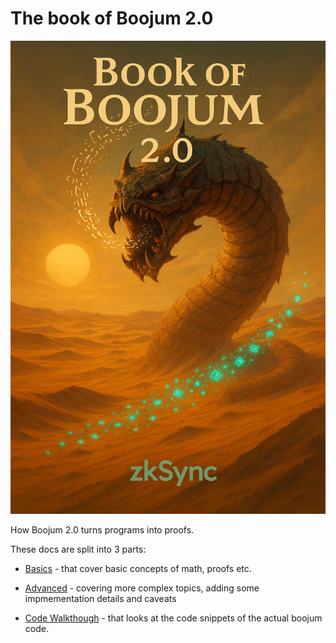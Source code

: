 # The book of Boojum 2.0

![Cover](images/cover.png)

How Boojum 2.0 turns programs into proofs.

These docs are split into 3 parts:

* [Basics](./basics/) - that cover basic concepts of math, proofs etc.
* [Advanced](./advanced/) - covering more complex topics, adding some impmementation details and caveats

* [Code Walkthough](./code_walkthrough/) - that looks at the code snippets of the actual boojum code.
